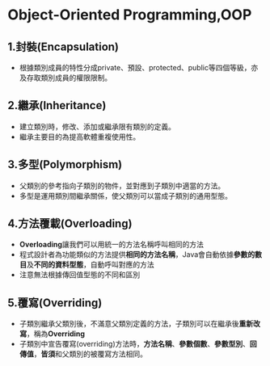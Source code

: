 Object-Oriented Programming,OOP
===
1.**封裝(Encapsulation)**
---
* 根據類別成員的特性分成private、預設、protected、public等四個等級，亦及存取類別成員的權限限制。  

2.**繼承(Inheritance)**
---
* 建立類別時，修改、添加或繼承限有類別的定義。
* 繼承主要目的為提高軟體重複使用性。

3.**多型(Polymorphism)**
---
* 父類別的參考指向子類別的物件，並對應到子類別中適當的方法。  
* 多型是運用類別間繼承關係，使父類別可以當成子類別的通用型態。

4.**方法覆載(Overloading)**
---
* **Overloading**讓我們可以用統一的方法名稱呼叫相同的方法
* 程式設計者為功能類似的方法提供**相同的方法名稱**，Java會自動依據**參數的數目**及**不同的資料型態**，自動呼叫對應的方法
* 注意無法根據傳回值型態的不同和區別

5.**覆寫(Overriding)**
---
* 子類別繼承父類別後，不滿意父類別定義的方法，子類別可以在繼承後**重新改寫**，稱為**Overriding**
* 子類別中宣告覆寫(overriding)方法時，**方法名稱**、**參數個數**、**參數型別**、**回傳值**，**皆須**和父類別的被覆寫方法相同。
